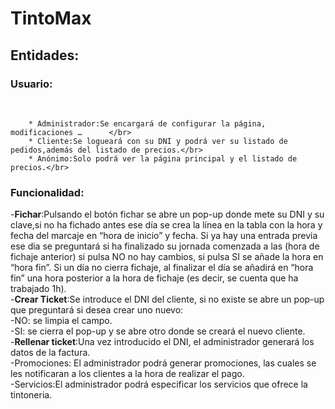 # TintoMax
<h2>Entidades:</h2>

<h3>Usuario:</h3></br>

		* Administrador:Se encargará de configurar la página, modificaciones …      </br> 		
		* Cliente:Se logueará con su DNI y podrá ver su listado de pedidos,además del listado de precios.</br>
		* Anónimo:Solo podrá ver la página principal y el listado de precios.</br>

<h3>Funcionalidad:</h3>
	
  -**Fichar**:Pulsando el botón fichar se abre un pop-up donde mete su DNI y su clave,si no ha fichado antes ese día se crea la línea en la tabla con la hora y fecha del marcaje en “hora de inicio” y fecha. Si ya hay una entrada previa ese dia se preguntará si ha finalizado su jornada comenzada a las (hora de fichaje anterior) si pulsa NO no hay cambios, si pulsa SI se añade la hora en “hora fin”.
  Si un día no cierra fichaje, al finalizar el día se añadirá en “hora fin” una hora posterior a la hora de fichaje (es decir, se cuenta que ha trabajado 1h).</br>
  -**Crear Ticket**:Se introduce el DNI del cliente, si no existe se abre un pop-up que preguntará si desea crear uno nuevo:</br>
    -NO: se limpia el campo.</br>
    -SI: se cierra el pop-up y se abre otro donde se creará el nuevo cliente.</br>
  -**Rellenar ticket**:Una vez introducido el DNI, el administrador generará los datos de la factura.</br>
  -Promociones: El administrador podrá generar promociones, las cuales se les notificaran a los clientes a la hora de realizar el pago.</br>
  -Servicios:El administrador podrá especificar los servicios que ofrece la tintoneria.</br>
